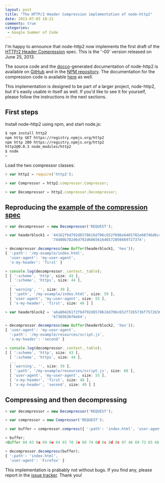 ```yaml
---
layout: post
title: "The HTTP/2 Header Compression implementation of node-http2"
date: 2013-07-03 18:21
comments: true
categories:
 - Google Summer of Code
---
```


I'm happy to announce that node-http2 now implements the first draft of the [HTTP/2 Header Compression][1] spec. This is the '-00' version released on June 25, 2013.

The source code and the [docco][2]-generated documentation of node-http2 is available on [GitHub][3] and in the [NPM repository][4]. The documentation for the compression code is available [here][5] as well.

<!-- more -->

This implementation is designed to be part of a larger project, node-http2, but it's easily usable in itself as well. If you'd like to see it for yourself, please follow the instructions in the next sections.

[1]: http://tools.ietf.org/html/draft-ietf-httpbis-header-compression-00
[2]: http://jashkenas.github.io/docco/
[3]: https://github.com/molnarg/node-http2
[4]: https://npmjs.org/package/http2
[5]: http://molnarg.github.io/node-http2/compressor.html

First steps
-----------

Install node-http2 using npm, and start node.js:

```bash
$ npm install http2
npm http GET https://registry.npmjs.org/http2
npm http 200 https://registry.npmjs.org/http2
http2@0.0.3 node_modules/http2
$ node
>
```

Load the two compressor classes:

```javascript
> var http2 = require('http2');

> var Compressor = http2.compressor.Compressor;

> var Decompressor = http2.compressor.Decompressor;
```

Reproducing the [example of the compression spec][1]
----------------------------------------------------

[1]: http://tools.ietf.org/html/draft-ietf-httpbis-header-compression-00#appendix-B

```javascript
> var decompressor = new Decompressor('REQUEST');

> var headerblock1 = '44162f6d792d6578616d706c652f696e6465782e68746d6c4d0d6d792d757365722d6167656e' +
                     '74400b782d6d792d686561646572056669727374';

> decompressor.decompress(new Buffer(headerblock1, 'hex'));
{ ':path': '/my-example/index.html',
  'user-agent': 'my-user-agent',
  'x-my-header': 'first' }

> console.log(decompressor._context._table);
[ [ ':scheme', 'http', size: 43 ],
  [ ':scheme', 'https', size: 44 ],
  ...
  [ 'warning', '', size: 39 ],
  [ ':path', '/my-example/index.html', size: 59 ],
  [ 'user-agent', 'my-user-agent', size: 55 ],
  [ 'x-my-header', 'first', size: 48 ] ]

> var headerblock2 = 'a6a804261f2f6d792d6578616d706c652f7265736f75726365732f7363726970742e6a735f0a0' +
                     '67365636f6e64';

> decompressor.decompress(new Buffer(headerblock2, 'hex'));
{ 'user-agent': 'my-user-agent',
  ':path': '/my-example/resources/script.js',
  'x-my-header': 'second' }

> console.log(decompressor._context._table);
[ [ ':scheme', 'http', size: 43 ],
  [ ':scheme', 'https', size: 44 ],
  ...
  [ 'warning', '', size: 39 ],
  [ ':path', '/my-example/resources/script.js', size: 68 ],
  [ 'user-agent', 'my-user-agent', size: 55 ],
  [ 'x-my-header', 'first', size: 48 ],
  [ 'x-my-header', 'second', size: 49 ] ]

```

Compressing and then decompressing
----------------------------------

```javascript
> var decompressor = new Decompressor('REQUEST');

> var compressor = new Compressor('REQUEST');

> var buffer = compressor.compress({ ':path': 'index.html', 'user-agent': 'Firefox' });

> buffer;
<Buffer 04 03 0a 69 6e 64 65 78 2e 68 74 6d 6c 0d 0c 07 46 69 72 65 66 6f 78>

> decompressor.decompress(buffer);
{ ':path': 'index.html',
  'user-agent': 'Firefox' }
```

This implementation is prabably not without bugs. If you find any, please report in the [issue tracker][6]. Thank you!

[6]: https://github.com/molnarg/node-http2/issues


